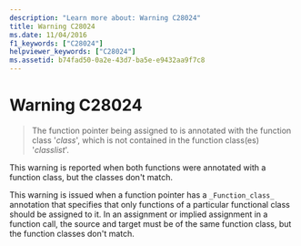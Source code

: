 ```yaml
---
description: "Learn more about: Warning C28024"
title: Warning C28024
ms.date: 11/04/2016
f1_keywords: ["C28024"]
helpviewer_keywords: ["C28024"]
ms.assetid: b74fad50-0a2e-43d7-ba5e-e9432aa9f7c8
---
```

# Warning C28024

> The function pointer being assigned to is annotated with the function class '*class*', which is not contained in the function class(es) '*classlist*'.

This warning is reported when both functions were annotated with a function class, but the classes don't match.

This warning is issued when a function pointer has a `_Function_class_` annotation that specifies that only functions of a particular functional class should be assigned to it. In an assignment or implied assignment in a function call, the source and target must be of the same function class, but the function classes don't match.
